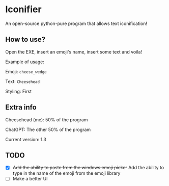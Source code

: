 # Iconifier
An open-source python-pure program that allows text iconification!

## How to use?
Open the EXE, insert an emoji's name, insert some text and voila!

Example of usage:

Emoji: `cheese_wedge`

Text: `Cheesehead`

Styling: First

## Extra info
Cheesehead (me): 50% of the program

ChatGPT: The other 50% of the program

Current version: 1.3

## TODO
* [x] ~~Add the ability to paste from the windows emoji picker~~ Add the ability to type in the name of the emoji from the emoji library
* [ ] Make a better UI
